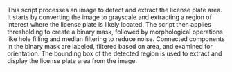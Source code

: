 This  script processes an image to detect and extract the license plate area. It starts by converting the image to grayscale and extracting a region of interest where the license plate is likely located. The script then applies thresholding to create a binary mask, followed by morphological operations like hole filling and median filtering to reduce noise. Connected components in the binary mask are labeled, filtered based on area, and examined for orientation. The bounding box of the detected region is used to extract and display the license plate area from the image.